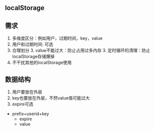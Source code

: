 ## localStorage

## 需求
1. 多维度区分：例如用户，过期时间，key，value
2. 用户和过期时间: 可选
3. 合理划分
    3. value不能过大：防止占用过多内存
    3. 定时循环的清理：防止localStorage存储爆掉
4. 不干扰其他的localStorage使用

## 数据结构

1. 用户要放在外层
2. key也要放在外层，不然value值可能过大
3. expire可选


- prefix+userid+key
    - expire
    - value
